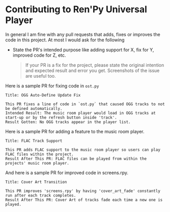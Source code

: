 # Contributing to Ren'Py Universal Player

In general I am fine with any pull requests that adds, fixes or improves the code in this project. At most I would ask for the following

* State the PR's intended purpose like adding support for X, fix for Y, improved code for Z, etc.
   > If your PR is a fix for the project, please state the original intention and expected result and error you get. Screenshots of the issue are useful too.

Here is a sample PR for fixing code in `ost.py`
```
Title: OGG Auto-Define Update Fix

This PR fixes a line of code in `ost.py` that caused OGG tracks to not be defined automatically.
Intended Result: The music room player would load in OGG tracks at start-up or by the refresh button inside 'track'.
Result Gotten: No OGG tracks appear in the player list.
```

Here is a sample PR for adding a feature to the music room player.
```
Title: FLAC Track Support

This PR adds FLAC support to the music room player so users can play FLAC files within the project.
Result After This PR: FLAC files can be played from within the projects' music room player.
```

And here is a sample PR for improved code in screens.rpy.
```
Title: Cover Art Transition

This PR improves 'screens.rpy' by having 'cover_art_fade' constantly run after each track completes.
Result After This PR: Cover Art of tracks fade each time a new one is played.
```
